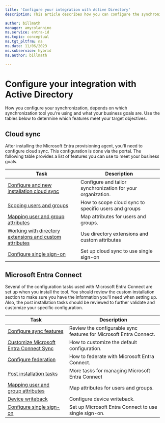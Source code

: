 ```yaml
---
title: 'Configure your integration with Active Directory'
description: This article describes how you can configure the synchronization tools with Active Directory.

author: billmath
manager: amycolannino
ms.service: entra-id
ms.topic: conceptual
ms.tgt_pltfrm: na
ms.date: 11/06/2023
ms.subservice: hybrid
ms.author: billmath

---
```


# Configure your integration with Active Directory


How you configure your synchronization, depends on which synchronization tool you're using and what your business goals are.  Use the tables below to determine which features meet your target objectives.

## Cloud sync
After installing the Microsoft Entra provisioning agent, you'll need to configure cloud sync.  This configuration is done via the portal.  The following table provides a list of features you can use to meet your business goals.  

|Task|Description|
|-----|-----|
|[Configure and new installation cloud sync](cloud-sync/how-to-configure.md)|Configure and tailor synchronization for your organization.|
|[Scoping users and groups](cloud-sync/how-to-configure.md#scope-provisioning-to-specific-users-and-groups)|How to scope cloud sync to specific users and groups|
|[Mapping user and group attributes](cloud-sync/how-to-configure.md#attribute-mapping)|Map attributes for users and groups.|
|[Working with directory extensions and custom attributes](cloud-sync/how-to-configure.md#directory-extensions-and-custom-attribute-mapping)|Use directory extensions and custom attributes|
|[Configure single sign-on](cloud-sync/how-to-sso.md)|Set up cloud sync to use single sign-on|


<a name='azure-ad-connect'></a>

## Microsoft Entra Connect
Several of the configuration tasks used with Microsoft Entra Connect are set up when you install the tool.  You should review the custom installation section to make sure you have the information you'll need when setting up.  Also, the post installation tasks should be reviewed to further validate and customize your specific configuration.
  
|Task|Description|
|-----|-----|
|[Configure sync features](connect/how-to-connect-install-roadmap.md#configure-sync-features)|Review the configurable sync features for Microsoft Entra Connect.|
|[Customize Microsoft Entra Connect Sync](connect/how-to-connect-install-roadmap.md#customize-azure-ad-connect-sync)|How to customize the default configuration.|
|[Configure federation](connect/how-to-connect-install-roadmap.md#configure-federation-features)|How to federate with Microsoft Entra Connect.|
|[Post installation tasks](connect/how-to-connect-post-installation.md)|More tasks for managing Microsoft Entra Connect|
|[Mapping user and group attributes](cloud-sync/how-to-configure.md#attribute-mapping)|Map attributes for users and groups.|
|[Device writeback](connect/how-to-connect-device-writeback.md)|Configure device writeback.|
|[Configure single sign-on](connect/how-to-connect-sso-quick-start.md)|Set up Microsoft Entra Connect to use single sign-on.|
